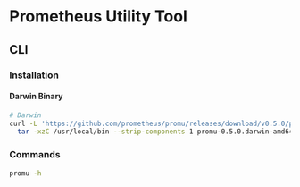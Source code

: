 # Prometheus Utility Tool

## CLI

### Installation

#### Darwin Binary

```sh
# Darwin
curl -L 'https://github.com/prometheus/promu/releases/download/v0.5.0/promu-0.5.0.darwin-amd64.tar.gz' | \
  tar -xzC /usr/local/bin --strip-components 1 promu-0.5.0.darwin-amd64/promu
```

### Commands

```sh
promu -h
```
